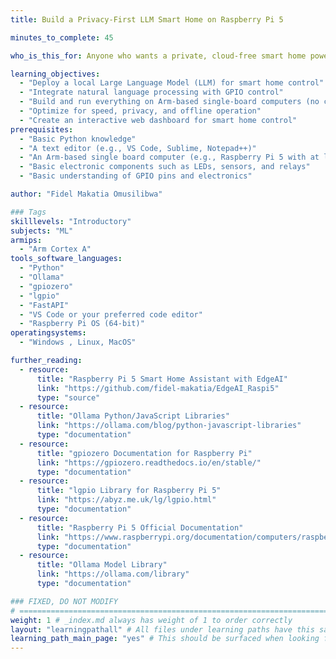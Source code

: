 ```yaml
---
title: Build a Privacy-First LLM Smart Home on Raspberry Pi 5

minutes_to_complete: 45

who_is_this_for: Anyone who wants a private, cloud-free smart home powered by GenAI on Arm

learning_objectives:
  - "Deploy a local Large Language Model (LLM) for smart home control"
  - "Integrate natural language processing with GPIO control"
  - "Build and run everything on Arm-based single-board computers (no cloud required)"
  - "Optimize for speed, privacy, and offline operation"
  - "Create an interactive web dashboard for smart home control"
prerequisites:
  - "Basic Python knowledge"
  - "A text editor (e.g., VS Code, Sublime, Notepad++)"
  - "An Arm-based single board computer (e.g., Raspberry Pi 5 with at least 8GB RAM)"
  - "Basic electronic components such as LEDs, sensors, and relays"
  - "Basic understanding of GPIO pins and electronics"

author: "Fidel Makatia Omusilibwa"

### Tags
skilllevels: "Introductory"
subjects: "ML"
armips:
  - "Arm Cortex A"
tools_software_languages:
  - "Python"
  - "Ollama"
  - "gpiozero"
  - "lgpio"
  - "FastAPI"
  - "VS Code or your preferred code editor"
  - "Raspberry Pi OS (64-bit)"
operatingsystems:
  - "Windows , Linux, MacOS"

further_reading:
  - resource:
      title: "Raspberry Pi 5 Smart Home Assistant with EdgeAI"
      link: "https://github.com/fidel-makatia/EdgeAI_Raspi5"
      type: "source"
  - resource:
      title: "Ollama Python/JavaScript Libraries"
      link: "https://ollama.com/blog/python-javascript-libraries"
      type: "documentation"
  - resource:
      title: "gpiozero Documentation for Raspberry Pi"
      link: "https://gpiozero.readthedocs.io/en/stable/"
      type: "documentation"
  - resource:
      title: "lgpio Library for Raspberry Pi 5"
      link: "https://abyz.me.uk/lg/lgpio.html"
      type: "documentation"
  - resource:
      title: "Raspberry Pi 5 Official Documentation"
      link: "https://www.raspberrypi.org/documentation/computers/raspberry-pi.html"
      type: "documentation"
  - resource:
      title: "Ollama Model Library"
      link: "https://ollama.com/library"
      type: "documentation"

### FIXED, DO NOT MODIFY
# ================================================================================
weight: 1 # _index.md always has weight of 1 to order correctly
layout: "learningpathall" # All files under learning paths have this same wrapper
learning_path_main_page: "yes" # This should be surfaced when looking for related content. Only set for _index.md of learning path content.
---
```

